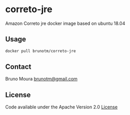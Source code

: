# correto-jre

Amazon Correto jre docker image based on ubuntu 18.04

## Usage

```bash
docker pull brunotm/correto-jre
```

## Contact
Bruno Moura [brunotm@gmail.com](mailto:brunotm@gmail.com)

## License
Code available under the Apache Version 2.0 [License](/LICENSE)